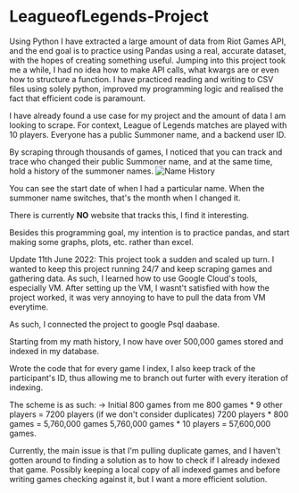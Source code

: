 # LeagueofLegends-Project
Using Python I have extracted a large amount of data from Riot Games API, and the end goal is to practice using Pandas using a real, accurate dataset, with the hopes of creating something useful.
Jumping into this project took me a while, I had no idea how to make API calls, what kwargs are or even how to structure a function.
I have practiced reading and writing to CSV files using solely python, improved my programming logic and realised the fact that efficient code is paramount.

I have already found a use case for my project and the amount of data I am looking to scrape.
For context, League of Legends matches are played with 10 players. Everyone has a public Summoner name, and a backend user ID. 

By scraping through thousands of games, I noticed that you can track and trace who changed their public Summoner name, and at the same time, hold a history of the summoner names.
![Name History](https://user-images.githubusercontent.com/16565764/170566385-819283a2-ff94-4693-827c-b1344e868b6f.png)

You can see the start date of when I had a particular name. When the summoner name switches, that's the month when I changed it.

There is currently **NO** website that tracks this, I find it interesting. 
  
Besides this programming goal, my intention is to practice pandas, and start making some graphs, plots, etc. rather than excel.

Update 11th June 2022:
This project took a sudden and scaled up turn.
I wanted to keep this project running 24/7 and keep scraping games and gathering data.
As such, I learned how to use Google Cloud's tools, especially VM.
After setting up the VM, I wasnt't satisfied with how the project worked, it was very annoying to have to pull the data from VM everytime.

As such, I connected the project to google Psql daabase.

Starting from my math history, I now have over 500,000 games stored and indexed in my database. 

Wrote the code that for every game I index, I also keep track of the participant's ID, thus allowing me to branch out furter with every iteration of indexing. 

The scheme is as such:
-> Initial 800 games from me
800 games * 9 other players = 7200 players (if we don't consider duplicates)
7200 players * 800 games = 5,760,000 games 
5,760,000 games * 10 players = 57,600,000 games. 

Currently, the main issue is that I'm pulling duplicate games, and I haven't gotten around to finding a solution as to how to check if I already indexed that game. Possibly keeping a local copy of all indexed games and before writing games checking against it, but I want a more efficient solution.
